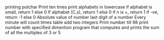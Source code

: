 printing putchar
Print ten tmes
print alphabets in lowercase
if alphabet is small, return 1 else 0
If alphabet (C,s), return 1 else 0
if n is +, return 1 if -ve, return -1 else 0
Absolute value of number
last digit of a number
Every minute will count
times table
add two integers
Print number till 98
print number with specified dimention
program that computes and prints the sum of all the multiples of 3 or 5
